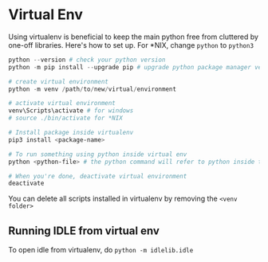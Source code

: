 # Virtual Env

Using virtualenv is beneficial to keep the main python free from cluttered by
one-off libraries. Here's how to set up. For *NIX, change `python` to `python3`

```powershell
python --version # check your python version
python -m pip install --upgrade pip # upgrade python package manager version

# create virtual environment
python -m venv /path/to/new/virtual/environment

# activate virtual environment
venv\Scripts\activate # for windows
# source ./bin/activate for *NIX

# Install package inside virtualenv
pip3 install <package-name>

# To run something using python inside virtual env
python <python-file> # the python command will refer to python inside the virtualenv folder. No need to use python3.

# When you're done, deactivate virtual environment
deactivate
```

You can delete all scripts installed in virtualenv by removing the `<venv folder>`

## Running IDLE from virtual env

To open idle from virtualenv, do `python -m idlelib.idle`